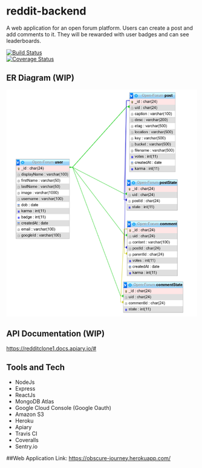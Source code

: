 # reddit-backend

A web application for an open forum platform. Users can create a post and add comments to it. They will be rewarded with user badges and can see leaderboards.

[![Build Status](https://travis-ci.org/tanmayshishodia/reddit-backend.svg?branch=main)](https://travis-ci.org/tanmayshishodia/reddit-backend)
<br>
[![Coverage Status](https://coveralls.io/repos/github/tanmayshishodia/reddit-backend/badge.svg?branch=main)](https://coveralls.io/github/tanmayshishodia/reddit-backend?branch=main)

## ER Diagram (WIP)
![alt text](https://github.com/tanmayshishodia/reddit-backend/blob/main/uploads/Screenshot%20from%202021-03-18%2010-09-41.png)

## API Documentation (WIP)
https://redditclone1.docs.apiary.io/#

## Tools and Tech
- NodeJs
- Express
- ReactJs
- MongoDB Atlas
- Google Cloud Console (Google Oauth)
- Amazon S3
- Heroku
- Apiary
- Travis CI
- Coveralls
- Sentry.io

##Web Application Link:
https://obscure-journey.herokuapp.com/
